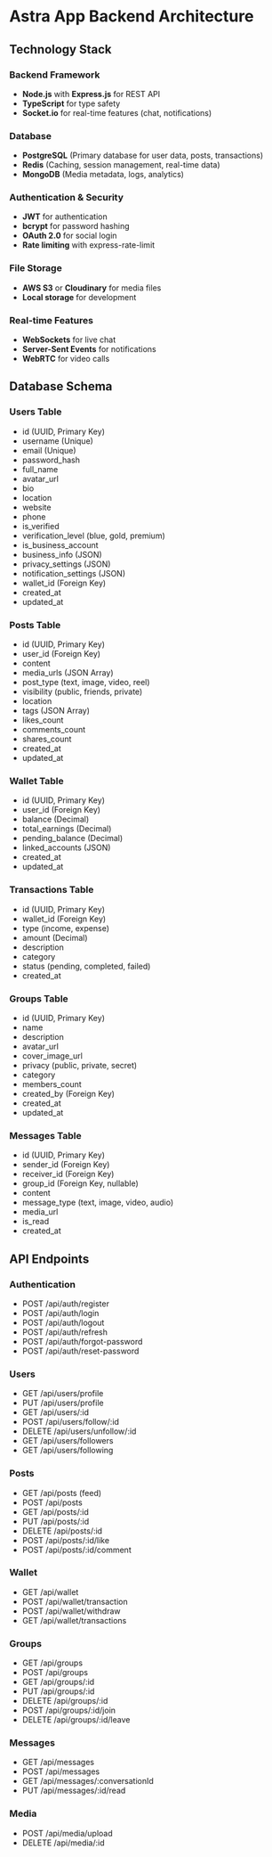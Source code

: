 # Astra App Backend Architecture

## Technology Stack

### Backend Framework
- **Node.js** with **Express.js** for REST API
- **TypeScript** for type safety
- **Socket.io** for real-time features (chat, notifications)

### Database
- **PostgreSQL** (Primary database for user data, posts, transactions)
- **Redis** (Caching, session management, real-time data)
- **MongoDB** (Media metadata, logs, analytics)

### Authentication & Security
- **JWT** for authentication
- **bcrypt** for password hashing
- **OAuth 2.0** for social login
- **Rate limiting** with express-rate-limit

### File Storage
- **AWS S3** or **Cloudinary** for media files
- **Local storage** for development

### Real-time Features
- **WebSockets** for live chat
- **Server-Sent Events** for notifications
- **WebRTC** for video calls

## Database Schema

### Users Table
- id (UUID, Primary Key)
- username (Unique)
- email (Unique)
- password_hash
- full_name
- avatar_url
- bio
- location
- website
- phone
- is_verified
- verification_level (blue, gold, premium)
- is_business_account
- business_info (JSON)
- privacy_settings (JSON)
- notification_settings (JSON)
- wallet_id (Foreign Key)
- created_at
- updated_at

### Posts Table
- id (UUID, Primary Key)
- user_id (Foreign Key)
- content
- media_urls (JSON Array)
- post_type (text, image, video, reel)
- visibility (public, friends, private)
- location
- tags (JSON Array)
- likes_count
- comments_count
- shares_count
- created_at
- updated_at

### Wallet Table
- id (UUID, Primary Key)
- user_id (Foreign Key)
- balance (Decimal)
- total_earnings (Decimal)
- pending_balance (Decimal)
- linked_accounts (JSON)
- created_at
- updated_at

### Transactions Table
- id (UUID, Primary Key)
- wallet_id (Foreign Key)
- type (income, expense)
- amount (Decimal)
- description
- category
- status (pending, completed, failed)
- created_at

### Groups Table
- id (UUID, Primary Key)
- name
- description
- avatar_url
- cover_image_url
- privacy (public, private, secret)
- category
- members_count
- created_by (Foreign Key)
- created_at
- updated_at

### Messages Table
- id (UUID, Primary Key)
- sender_id (Foreign Key)
- receiver_id (Foreign Key)
- group_id (Foreign Key, nullable)
- content
- message_type (text, image, video, audio)
- media_url
- is_read
- created_at

## API Endpoints

### Authentication
- POST /api/auth/register
- POST /api/auth/login
- POST /api/auth/logout
- POST /api/auth/refresh
- POST /api/auth/forgot-password
- POST /api/auth/reset-password

### Users
- GET /api/users/profile
- PUT /api/users/profile
- GET /api/users/:id
- POST /api/users/follow/:id
- DELETE /api/users/unfollow/:id
- GET /api/users/followers
- GET /api/users/following

### Posts
- GET /api/posts (feed)
- POST /api/posts
- GET /api/posts/:id
- PUT /api/posts/:id
- DELETE /api/posts/:id
- POST /api/posts/:id/like
- POST /api/posts/:id/comment

### Wallet
- GET /api/wallet
- POST /api/wallet/transaction
- POST /api/wallet/withdraw
- GET /api/wallet/transactions

### Groups
- GET /api/groups
- POST /api/groups
- GET /api/groups/:id
- PUT /api/groups/:id
- DELETE /api/groups/:id
- POST /api/groups/:id/join
- DELETE /api/groups/:id/leave

### Messages
- GET /api/messages
- POST /api/messages
- GET /api/messages/:conversationId
- PUT /api/messages/:id/read

### Media
- POST /api/media/upload
- DELETE /api/media/:id
